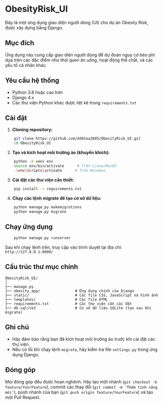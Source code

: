 # ObesityRisk_UI

Đây là một ứng dụng giao diện người dùng (UI) cho dự án Obesity Risk, được xây dựng bằng Django.

## Mục đích
Ứng dụng này cung cấp giao diện người dùng để dự đoán nguy cơ béo phì dựa trên các đặc điểm như thói quen ăn uống, hoạt động thể chất, và các yếu tố cá nhân khác.

## Yêu cầu hệ thống
- Python 3.8 hoặc cao hơn
- Django 4.x
- Các thư viện Python khác được liệt kê trong `requirements.txt`

## Cài đặt
1. **Cloning repository:**
```bash
    git clone https://github.com/ddkhoa2605/ObesityRisk_UI.git
    cd ObesityRisk_UI
```

2. **Tạo và kích hoạt môi trường ảo (khuyến khích):**
```bash
    python -m venv env
    source env/bin/activate      # Trên Linux/MacOS
    .\env\Scripts\activate      # Trên Windows
```

3. **Cài đặt các thư viện cần thiết:**
```bash
    pip install -r requirements.txt
```

4. **Chạy các lệnh migrate để tạo cơ sở dữ liệu:**
```bash
    python manage.py makemigrations
    python manage.py migrate
```

## Chạy ứng dụng
```bash
    python manage.py runserver
```
Sau khi chạy lệnh trên, truy cập vào trình duyệt tại địa chỉ: `http://127.0.0.1:8000/`

## Cấu trúc thư mục chính
```
ObesityRisk_UI/
│
├── manage.py
├── obesity_app/                # Ứng dụng chính của Django
├── static/                     # Các file CSS, JavaScript và hình ảnh
├── templates/                  # Các file HTML
├── requirements.txt            # Các thư viện cần cài đặt
├── db.sqlite3                  # Cơ sở dữ liệu SQLite (tạo sau khi migrate)
```

## Ghi chú
- Hãy đảm bảo rằng bạn đã kích hoạt môi trường ảo trước khi cài đặt các thư viện.
- Nếu có lỗi khi chạy lệnh `migrate`, hãy kiểm tra file `settings.py` trong ứng dụng Django.

## Đóng góp
Mọi đóng góp đều được hoan nghênh. Hãy tạo một nhánh (`git checkout -b feature/YourFeature`), commit các thay đổi (`git commit -m 'Thêm tính năng mới'`), push nhánh của bạn (`git push origin feature/YourFeature`) và tạo một Pull Request.

